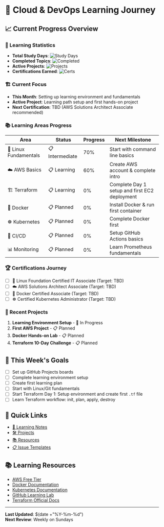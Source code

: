 # 🚀 Cloud & DevOps Learning Journey

## 📈 Current Progress Overview

### 🎯 Learning Statistics
- **Total Study Days**: ![Study Days](https://img.shields.io/badge/Study%20Days-0-blue)
- **Completed Topics**: ![Completed](https://img.shields.io/badge/Completed-0-green)
- **Active Projects**: ![Projects](https://img.shields.io/badge/Projects-0-orange)
- **Certifications Earned**: ![Certs](https://img.shields.io/badge/Certifications-0-gold)

### 🏗️ Current Focus
- **This Month**: Setting up learning environment and fundamentals
- **Active Project**: Learning path setup and first hands-on project
- **Next Certification**: TBD (AWS Solutions Architect Associate recommended)

### 📚 Learning Areas Progress

| Area | Status | Progress | Next Milestone |
|------|---------|----------|----------------|
| 🔧 Linux Fundamentals | 📋 Intermediate | 70% | Start with command line basics |
| ☁️ AWS Basics | 📋 Learning | 60% | Create AWS account & complete intro |
| 🏗️ Terraform | 📋 Learning | 0% | Complete Day 1 setup and first EC2 deployment |
| 🐳 Docker | 📋 Planned | 0% | Install Docker & run first container |
| ☸️ Kubernetes | 📋 Planned | 0% | Complete Docker first |
| 🔄 CI/CD | 📋 Planned | 0% | Setup GitHub Actions basics |
| 📊 Monitoring | 📋 Planned | 0% | Learn Prometheus fundamentals |


### 🏆 Certifications Journey
- [ ] 🐧 Linux Foundation Certified IT Associate (Target: TBD)
- [ ] ☁️ AWS Solutions Architect Associate (Target: TBD)
- [ ] 🐳 Docker Certified Associate (Target: TBD)
- [ ] ☸️ Certified Kubernetes Administrator (Target: TBD)

### 📁 Recent Projects
1. **Learning Environment Setup** - 🔄 In Progress
2. **First AWS Project** - 📋 Planned
3. **Docker Hands-on Lab** - 📋 Planned
4. **Terraform 10-Day Challenge** - 📋 Planned

## 🎯 This Week's Goals
- [ ] Set up GitHub Projects boards
- [ ] Complete learning environment setup
- [ ] Create first learning plan
- [ ] Start with Linux/Git fundamentals
- [ ] Start Terraform Day 1: Setup environment and create first `.tf` file
- [ ] Learn Terraform workflow: init, plan, apply, destroy

## 🔗 Quick Links
- [📝 Learning Notes](learning-notes/)
- [🛠️ Projects](hands-on-projects/)
- [📚 Resources](resources/)
- [📋 Issue Templates](templates/.github/ISSUE_TEMPLATE/)

## 📚 Learning Resources
- [AWS Free Tier](https://aws.amazon.com/free/)
- [Docker Documentation](https://docs.docker.com/)
- [Kubernetes Documentation](https://kubernetes.io/docs/)
- [GitHub Learning Lab](https://lab.github.com/)
- [Terraform Official Docs](https://developer.hashicorp.com/terraform/docs)

---
**Last Updated**: $(date +"%Y-%m-%d")  
**Next Review**: Weekly on Sundays
